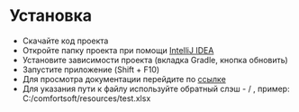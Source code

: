 # Установка
* Скачайте код проекта
* Откройте папку проекта при помощи [IntelliJ IDEA](https://www.jetbrains.com/idea/download)
* Установите зависимости проекта (вкладка Gradle, кнопка обновить)
* Запустите приложение (Shift + F10)
* Для просмотра документации перейдите по [ссылке](http://localhost:8080/swagger-ui/index.html)
* Для указания пути к файлу используйте обратный слэш - / , пример: C:/comfortsoft/resources/test.xlsx
